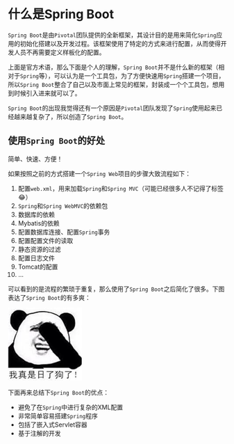 # 什么是Spring Boot

`Spring Boot`是由`Pivotal`团队提供的全新框架，其设计目的是用来简化`Spring`应用的初始化搭建以及开发过程。该框架使用了特定的方式来进行配置，从而使得开发人员不再需要定义样板化的配置。

上面是官方术语，那么下面是个人的理解，`Spring Boot`并不是什么新的框架（相对于`Spring`等），可以认为是一个工具包，为了方便快速用`Spring`搭建一个项目，所以`Spring Boot`整合了自己以及市面上常见的框架，封装成一个个工具包，想用到时候引入进来就可以了。

`Spring Boot`的出现我觉得还有一个原因是`Pivotal`团队发现了`Spring`使用起来已经越来越复杂了，所以创造了`Spring Boot`。

## 使用`Spring Boot`的好处

简单、快速、方便！

如果按照之前的方式搭建一个`Spring Web`项目的步骤大致流程如下：

1. 配置`web.xml`，用来加载`Spring`和`Spring MVC`（可能已经很多人不记得了标签😂）
2. `Spring`和`Spring WebMVC`的依赖包
3. 数据库的依赖
4. Mybatis的依赖
5. 配置数据库连接、配置`Spring`事务
6. 配置配置文件的读取
7. 静态资源的过滤
8. 配置日志文件
9. Tomcat的配置
10. ...

可以看到的是流程的繁琐于重复，那么使用了`Spring Boot`之后简化了很多。下图表达了`Spring Boot`的有多爽：

![](./images/00-lihaile.jpeg)

下面再来总结下`Spring Boot`的优点：

* 避免了在`Spring`中进行复杂的XML配置
* 非常简单容易搭建`Spring`程序
* 包括了嵌入式Servlet容器
* 基于注解的开发

